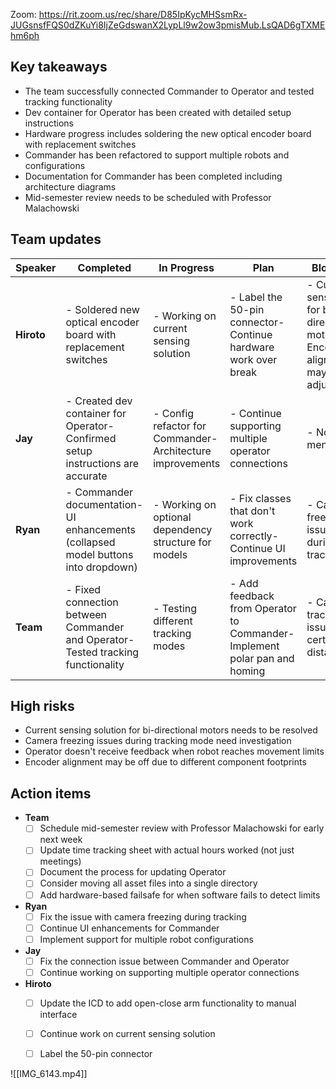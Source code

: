 Zoom: https://rit.zoom.us/rec/share/D85IpKycMHSsmRx-JUGsnsfFQS0dZKuYi8IjZeGdswanX2LypLl9w2ow3pmisMub.LsQAD6gTXMEhm6ph

## Key takeaways

- The team successfully connected Commander to Operator and tested tracking functionality
- Dev container for Operator has been created with detailed setup instructions
- Hardware progress includes soldering the new optical encoder board with replacement switches
- Commander has been refactored to support multiple robots and configurations
- Documentation for Commander has been completed including architecture diagrams
- Mid-semester review needs to be scheduled with Professor Malachowski
## Team updates

| **Speaker** |                                   **Completed**                                    |                      **In Progress**                       |                                 **Plan**                                  |                                    **Blockers**                                    |
|-------------|------------------------------------------------------------------------------------|------------------------------------------------------------|---------------------------------------------------------------------------|------------------------------------------------------------------------------------|
| **Hiroto**  | - Soldered new optical encoder board with replacement switches                     | - Working on current sensing solution                      | - Label the 50-pin connector- Continue hardware work over break           | - Current sensing for bi-directional motors- Encoder alignment may need adjustment |
| **Jay**     | - Created dev container for Operator- Confirmed setup instructions are accurate    | - Config refactor for Commander- Architecture improvements | - Continue supporting multiple operator connections                       | - None mentioned                                                                   |
| **Ryan**    | - Commander documentation- UI enhancements (collapsed model buttons into dropdown) | - Working on optional dependency structure for models      | - Fix classes that don't work correctly- Continue UI improvements         | - Camera freezing issues during tracking                                           |
| **Team**    | - Fixed connection between Commander and Operator- Tested tracking functionality   | - Testing different tracking modes                         | - Add feedback from Operator to Commander- Implement polar pan and homing | - Camera tracking issues at certain distances                                      |

## High risks

- Current sensing solution for bi-directional motors needs to be resolved
- Camera freezing issues during tracking mode need investigation
- Operator doesn't receive feedback when robot reaches movement limits
- Encoder alignment may be off due to different component footprints
## Action items

- **Team**
    - [ ] Schedule mid-semester review with Professor Malachowski for early next week
    - [ ] Update time tracking sheet with actual hours worked (not just meetings)
    - [ ] Document the process for updating Operator
    - [ ] Consider moving all asset files into a single directory
    - [ ] Add hardware-based failsafe for when software fails to detect limits
- **Ryan**
    - [ ] Fix the issue with camera freezing during tracking
    - [ ] Continue UI enhancements for Commander
    - [ ] Implement support for multiple robot configurations
- **Jay**
    - [ ] Fix the connection issue between Commander and Operator
    - [ ] Continue working on supporting multiple operator connections
- **Hiroto**
    - [ ] Update the ICD to add open-close arm functionality to manual interface
    - [ ] Continue work on current sensing solution
    - [ ] Label the 50-pin connector


![[IMG_6143.mp4]]